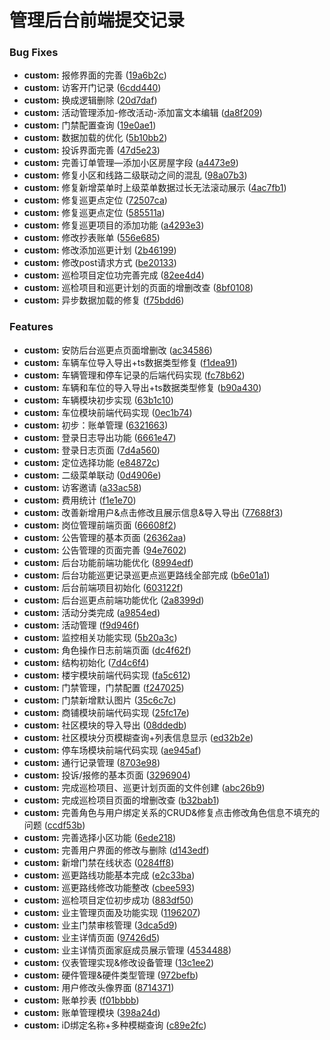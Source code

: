# 管理后台前端提交记录


### Bug Fixes

* **custom:** 报修界面的完善 ([19a6b2c](https://codeup.aliyun.com/6453c567df66cc2d3fd0ff27/group-one/admin/community-admin/commits/19a6b2cd5ce0a8ff5e80e3506736d80c5bdbead1))
* **custom:** 访客开门记录 ([6cdd440](https://codeup.aliyun.com/6453c567df66cc2d3fd0ff27/group-one/admin/community-admin/commits/6cdd440baa10c75b5630b35da0cee26bb08cab44))
* **custom:** 换成逻辑删除 ([20d7daf](https://codeup.aliyun.com/6453c567df66cc2d3fd0ff27/group-one/admin/community-admin/commits/20d7daf686c2cabb93de493dd812eee8df731dfa))
* **custom:** 活动管理添加-修改活动-添加富文本编辑 ([da8f209](https://codeup.aliyun.com/6453c567df66cc2d3fd0ff27/group-one/admin/community-admin/commits/da8f209a1fa802008b83797ef5af60db98ddf25b))
* **custom:** 门禁配置查询 ([19e0ae1](https://codeup.aliyun.com/6453c567df66cc2d3fd0ff27/group-one/admin/community-admin/commits/19e0ae1146e2b05a7939882f42dc1e4091cfd61a))
* **custom:** 数据加载的优化 ([5b10bb2](https://codeup.aliyun.com/6453c567df66cc2d3fd0ff27/group-one/admin/community-admin/commits/5b10bb238d54ffa2e8634f7e15ba6e998460a17f))
* **custom:** 投诉界面完善 ([47d5e23](https://codeup.aliyun.com/6453c567df66cc2d3fd0ff27/group-one/admin/community-admin/commits/47d5e237d63cd547de2f3c55e38b798620bdc3cd))
* **custom:** 完善订单管理—添加小区房屋字段 ([a4473e9](https://codeup.aliyun.com/6453c567df66cc2d3fd0ff27/group-one/admin/community-admin/commits/a4473e959e74735b4b8119b4640ce6d77b8db866))
* **custom:** 修复小区和线路二级联动之间的混乱 ([98a07b3](https://codeup.aliyun.com/6453c567df66cc2d3fd0ff27/group-one/admin/community-admin/commits/98a07b321e8afc7bd6c1b009cf4f0a72705fd429))
* **custom:** 修复新增菜单时上级菜单数据过长无法滚动展示 ([4ac7fb1](https://codeup.aliyun.com/6453c567df66cc2d3fd0ff27/group-one/admin/community-admin/commits/4ac7fb1f1de579399d4ce9e07e6bff676eeea83d))
* **custom:** 修复巡更点定位 ([72507ca](https://codeup.aliyun.com/6453c567df66cc2d3fd0ff27/group-one/admin/community-admin/commits/72507ca973b43807c9e5b680cf8fe269faebf769))
* **custom:** 修复巡更点定位 ([585511a](https://codeup.aliyun.com/6453c567df66cc2d3fd0ff27/group-one/admin/community-admin/commits/585511a1dcea6689115ebd8a01bbb0be840203b9))
* **custom:** 修复巡更项目的添加功能 ([a4293e3](https://codeup.aliyun.com/6453c567df66cc2d3fd0ff27/group-one/admin/community-admin/commits/a4293e36c5987f3c69daf1e35a6732c0c16dcde5))
* **custom:** 修改抄表账单 ([556e685](https://codeup.aliyun.com/6453c567df66cc2d3fd0ff27/group-one/admin/community-admin/commits/556e685fb138bdafeecc39bbe424ef2ec7ea5edf))
* **custom:** 修改添加巡更计划 ([2b46199](https://codeup.aliyun.com/6453c567df66cc2d3fd0ff27/group-one/admin/community-admin/commits/2b461999d75a4fd7166f246bca9d704872958122))
* **custom:** 修改post请求方式 ([be20133](https://codeup.aliyun.com/6453c567df66cc2d3fd0ff27/group-one/admin/community-admin/commits/be201337439b4c281da7dcb490c7947fd391e6ea))
* **custom:** 巡检项目定位功完善完成 ([82ee4d4](https://codeup.aliyun.com/6453c567df66cc2d3fd0ff27/group-one/admin/community-admin/commits/82ee4d4d9f5da361f3bbc6b1194d64138d7da4eb))
* **custom:** 巡检项目和巡更计划的页面的增删改查 ([8bf0108](https://codeup.aliyun.com/6453c567df66cc2d3fd0ff27/group-one/admin/community-admin/commits/8bf0108e693c9f9483003f8b5257d8c7f763c05f))
* **custom:** 异步数据加载的修复 ([f75bdd6](https://codeup.aliyun.com/6453c567df66cc2d3fd0ff27/group-one/admin/community-admin/commits/f75bdd6b7699ff49c46d9ffcc4d3e9a287083fb2))


### Features

* **custom:** 安防后台巡更点页面增删改 ([ac34586](https://codeup.aliyun.com/6453c567df66cc2d3fd0ff27/group-one/admin/community-admin/commits/ac3458605ba9aa054aa46dccaf674a09d4421d70))
* **custom:** 车辆车位导入导出+ts数据类型修复 ([f1dea91](https://codeup.aliyun.com/6453c567df66cc2d3fd0ff27/group-one/admin/community-admin/commits/f1dea9138a5aab650b75b3355620694da422ded4))
* **custom:** 车辆管理和停车记录的后端代码实现 ([fc78b62](https://codeup.aliyun.com/6453c567df66cc2d3fd0ff27/group-one/admin/community-admin/commits/fc78b6244afd0d56b86c96710d8ca75af3856307))
* **custom:** 车辆和车位的导入导出+ts数据类型修复 ([b90a430](https://codeup.aliyun.com/6453c567df66cc2d3fd0ff27/group-one/admin/community-admin/commits/b90a430b1466e9c31647da38c37c80d6ca2425b0))
* **custom:** 车辆模块初步实现 ([63b1c10](https://codeup.aliyun.com/6453c567df66cc2d3fd0ff27/group-one/admin/community-admin/commits/63b1c106476c7b7fc5b4695ee6b4fc53d6275acf))
* **custom:** 车位模块前端代码实现 ([0ec1b74](https://codeup.aliyun.com/6453c567df66cc2d3fd0ff27/group-one/admin/community-admin/commits/0ec1b74bfa44c31ff0ce6a3b39ff8171e1f3a98b))
* **custom:** 初步：账单管理 ([6321663](https://codeup.aliyun.com/6453c567df66cc2d3fd0ff27/group-one/admin/community-admin/commits/632166394ffcb61a3a1c1399bc1d5a41cc6a8e39))
* **custom:** 登录日志导出功能 ([6661e47](https://codeup.aliyun.com/6453c567df66cc2d3fd0ff27/group-one/admin/community-admin/commits/6661e47141b7070cf5ea88aa226ba024cc9dc9a9))
* **custom:** 登录日志页面 ([7d4a560](https://codeup.aliyun.com/6453c567df66cc2d3fd0ff27/group-one/admin/community-admin/commits/7d4a560bf199bf8a6ae903de44ca104becb751cd))
* **custom:** 定位选择功能 ([e84872c](https://codeup.aliyun.com/6453c567df66cc2d3fd0ff27/group-one/admin/community-admin/commits/e84872c85d58ca25e1d1750c652eb663142674eb))
* **custom:** 二级菜单联动 ([0d4906e](https://codeup.aliyun.com/6453c567df66cc2d3fd0ff27/group-one/admin/community-admin/commits/0d4906edb25b9e7a397ef96a8e2df8543ba93642))
* **custom:** 访客邀请 ([a33ac58](https://codeup.aliyun.com/6453c567df66cc2d3fd0ff27/group-one/admin/community-admin/commits/a33ac588864ee55c1ee88c808d23c15935b9689d))
* **custom:** 费用统计 ([f1e1e70](https://codeup.aliyun.com/6453c567df66cc2d3fd0ff27/group-one/admin/community-admin/commits/f1e1e7080ecbd3d857239397dd7be3bed5c279a1))
* **custom:** 改善新增用户\&点击修改且展示信息\&导入导出 ([77688f3](https://codeup.aliyun.com/6453c567df66cc2d3fd0ff27/group-one/admin/community-admin/commits/77688f3481410b3a15160daeaef1f45ec30f82ec))
* **custom:** 岗位管理前端页面 ([66608f2](https://codeup.aliyun.com/6453c567df66cc2d3fd0ff27/group-one/admin/community-admin/commits/66608f2f0a793cb44d2d21c334f0f844c177c6e8))
* **custom:** 公告管理的基本页面 ([26362aa](https://codeup.aliyun.com/6453c567df66cc2d3fd0ff27/group-one/admin/community-admin/commits/26362aa97c913b21571ba7d1a5d662ddbc6985f6))
* **custom:** 公告管理的页面完善 ([94e7602](https://codeup.aliyun.com/6453c567df66cc2d3fd0ff27/group-one/admin/community-admin/commits/94e76026ec319422d85870e7f0c32eef8f9977cb))
* **custom:** 后台功能前端功能优化 ([8994edf](https://codeup.aliyun.com/6453c567df66cc2d3fd0ff27/group-one/admin/community-admin/commits/8994edf9c7f7d613d8552978bd472c63bdd750c4))
* **custom:** 后台功能巡更记录巡更点巡更路线全部完成 ([b6e01a1](https://codeup.aliyun.com/6453c567df66cc2d3fd0ff27/group-one/admin/community-admin/commits/b6e01a1ed7824530cb0fb484f524556fb360c44d))
* **custom:** 后台前端项目初始化 ([603122f](https://codeup.aliyun.com/6453c567df66cc2d3fd0ff27/group-one/admin/community-admin/commits/603122f1052b8fc577d68efec6e71702937ff505))
* **custom:** 后台巡更点前端功能优化 ([2a8399d](https://codeup.aliyun.com/6453c567df66cc2d3fd0ff27/group-one/admin/community-admin/commits/2a8399d0d351c8e7a7a5ac4f0e9cf87a45e02bd6))
* **custom:** 活动分类完成 ([a9854ed](https://codeup.aliyun.com/6453c567df66cc2d3fd0ff27/group-one/admin/community-admin/commits/a9854ed4f882745c2045d76e192afdb03ff9d583))
* **custom:** 活动管理 ([f9d946f](https://codeup.aliyun.com/6453c567df66cc2d3fd0ff27/group-one/admin/community-admin/commits/f9d946f3b58c0ee30629bd8c760fd9544b453887))
* **custom:** 监控相关功能实现 ([5b20a3c](https://codeup.aliyun.com/6453c567df66cc2d3fd0ff27/group-one/admin/community-admin/commits/5b20a3cf3187c249c92c94325c43bbdf75f12d58))
* **custom:** 角色操作日志前端页面 ([dc4f62f](https://codeup.aliyun.com/6453c567df66cc2d3fd0ff27/group-one/admin/community-admin/commits/dc4f62f49acf8d229f3bf10fe0a746f15361c3de))
* **custom:** 结构初始化 ([7d4c6f4](https://codeup.aliyun.com/6453c567df66cc2d3fd0ff27/group-one/admin/community-admin/commits/7d4c6f429d3e61ce8ca75252b86899a7085a39ed))
* **custom:** 楼宇模块前端代码实现 ([fa5c612](https://codeup.aliyun.com/6453c567df66cc2d3fd0ff27/group-one/admin/community-admin/commits/fa5c6125302a717cda6c23339e462c0e3457fbf3))
* **custom:** 门禁管理，门禁配置 ([f247025](https://codeup.aliyun.com/6453c567df66cc2d3fd0ff27/group-one/admin/community-admin/commits/f2470255ecd4a5d66cd5e532fc89bcb0955d0e5b))
* **custom:** 门禁新增默认图片 ([35c6c7c](https://codeup.aliyun.com/6453c567df66cc2d3fd0ff27/group-one/admin/community-admin/commits/35c6c7c995be9a8f29c8a9e5a0f05e336cabd7f6))
* **custom:** 商铺模块前端代码实现 ([25fc17e](https://codeup.aliyun.com/6453c567df66cc2d3fd0ff27/group-one/admin/community-admin/commits/25fc17ed0f58e588e4ed2c87ee0eaaa77cf6fd8f))
* **custom:** 社区模块的导入导出 ([08ddedb](https://codeup.aliyun.com/6453c567df66cc2d3fd0ff27/group-one/admin/community-admin/commits/08ddedb9957d546aaf3b2333ffb1ede57a016753))
* **custom:** 社区模块分页模糊查询+列表信息显示 ([ed32b2e](https://codeup.aliyun.com/6453c567df66cc2d3fd0ff27/group-one/admin/community-admin/commits/ed32b2ef43cf572d434e403f52d302509926e91e))
* **custom:** 停车场模块前端代码实现 ([ae945af](https://codeup.aliyun.com/6453c567df66cc2d3fd0ff27/group-one/admin/community-admin/commits/ae945af32e9b2adfeeb3df943eb278be514e0445))
* **custom:** 通行记录管理 ([8703e98](https://codeup.aliyun.com/6453c567df66cc2d3fd0ff27/group-one/admin/community-admin/commits/8703e98f344f450290be6d2125f2027a1fb98934))
* **custom:** 投诉/报修的基本页面 ([3296904](https://codeup.aliyun.com/6453c567df66cc2d3fd0ff27/group-one/admin/community-admin/commits/3296904932b76e1c067ecda4d27ffbb2410ddff2))
* **custom:** 完成巡检项目、巡更计划页面的文件创建 ([abc26b9](https://codeup.aliyun.com/6453c567df66cc2d3fd0ff27/group-one/admin/community-admin/commits/abc26b987264d541f9647e5c36307f6e2e766f49))
* **custom:** 完成巡检项目页面的增删改查 ([b32bab1](https://codeup.aliyun.com/6453c567df66cc2d3fd0ff27/group-one/admin/community-admin/commits/b32bab17996cf669558676883fc47e36ad50cb2f))
* **custom:** 完善角色与用户绑定关系的CRUD\&修复点击修改角色信息不填充的问题 ([ccdf53b](https://codeup.aliyun.com/6453c567df66cc2d3fd0ff27/group-one/admin/community-admin/commits/ccdf53bef7f4ce272ff717acd414fe577def4c5f))
* **custom:** 完善选择小区功能 ([6ede218](https://codeup.aliyun.com/6453c567df66cc2d3fd0ff27/group-one/admin/community-admin/commits/6ede21801057f701508719366f91e7f60d9d65a0))
* **custom:** 完善用户界面的修改与删除 ([d143edf](https://codeup.aliyun.com/6453c567df66cc2d3fd0ff27/group-one/admin/community-admin/commits/d143edfece2f2f84f06047b2c58c4c82fb82ddc6))
* **custom:** 新增门禁在线状态 ([0284ff8](https://codeup.aliyun.com/6453c567df66cc2d3fd0ff27/group-one/admin/community-admin/commits/0284ff893f91c82c78b3b90b17685036c980e97b))
* **custom:** 巡更路线功能基本完成 ([e2c33ba](https://codeup.aliyun.com/6453c567df66cc2d3fd0ff27/group-one/admin/community-admin/commits/e2c33bad55feffbba32afcf53b1c810d0190b79f))
* **custom:** 巡更路线修改功能整改 ([cbee593](https://codeup.aliyun.com/6453c567df66cc2d3fd0ff27/group-one/admin/community-admin/commits/cbee5935da9cf674c92a01d81420c0fb05f7eb71))
* **custom:** 巡检项目定位初步成功 ([883df50](https://codeup.aliyun.com/6453c567df66cc2d3fd0ff27/group-one/admin/community-admin/commits/883df508c70d03fdee6154a49e56d89094c6a428))
* **custom:** 业主管理页面及功能实现 ([1196207](https://codeup.aliyun.com/6453c567df66cc2d3fd0ff27/group-one/admin/community-admin/commits/119620748e17dd8224e0ffde53bd353e7c26b852))
* **custom:** 业主门禁审核管理 ([3dca5d9](https://codeup.aliyun.com/6453c567df66cc2d3fd0ff27/group-one/admin/community-admin/commits/3dca5d931f1e7d06233f9dddd0fec4e74bfc1343))
* **custom:** 业主详情页面 ([97426d5](https://codeup.aliyun.com/6453c567df66cc2d3fd0ff27/group-one/admin/community-admin/commits/97426d550f7eaecf2ca2136ec2432c75b6729567))
* **custom:** 业主详情页面家庭成员展示管理 ([4534488](https://codeup.aliyun.com/6453c567df66cc2d3fd0ff27/group-one/admin/community-admin/commits/45344884b41537203348d210c9191a8fea7000c8))
* **custom:** 仪表管理实现\&修改设备管理 ([13c1ee2](https://codeup.aliyun.com/6453c567df66cc2d3fd0ff27/group-one/admin/community-admin/commits/13c1ee2f20c2cedd6bc37eac5e934d0d2a749195))
* **custom:** 硬件管理\&硬件类型管理 ([972befb](https://codeup.aliyun.com/6453c567df66cc2d3fd0ff27/group-one/admin/community-admin/commits/972befbaff5e09433c32eb4727a14f3dfc860083))
* **custom:** 用户修改头像界面 ([8714371](https://codeup.aliyun.com/6453c567df66cc2d3fd0ff27/group-one/admin/community-admin/commits/871437176db3588a17c3a123ab4205fb18f5a4c2))
* **custom:** 账单抄表 ([f01bbbb](https://codeup.aliyun.com/6453c567df66cc2d3fd0ff27/group-one/admin/community-admin/commits/f01bbbb572bffee056414aa89828de2e3f3ee45a))
* **custom:** 账单管理模块 ([398a24d](https://codeup.aliyun.com/6453c567df66cc2d3fd0ff27/group-one/admin/community-admin/commits/398a24d586075c131a77a50e244e515a5bcd2641))
* **custom:** iD绑定名称+多种模糊查询 ([c89e2fc](https://codeup.aliyun.com/6453c567df66cc2d3fd0ff27/group-one/admin/community-admin/commits/c89e2fcf7bf0ae5e32b537103e7c50903064303c))



